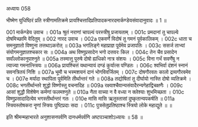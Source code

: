 अध्यायः 058

भीष्मेण युधिष्ठिरं प्रति स्त्रीणामतिक्रमे प्रायश्चित्तादिप्रतिपादकनारदमार्कण्डेयसंवादानुवादः ॥ 1 ॥
	
001	मार्कण्डेय उवाच ।
001a	श्रुतं नराणां चापल्यं परस्त्रीषु प्रजायताम् ।
001c	प्रमदानां तु चापल्ये दोषमिच्छामि वेदितुम् ॥
002	नारद उवाच ।
002a	एकवर्णे विदोषं तु गमनं पूर्वकालिकम् ।
002c	धाता च समनुज्ञातो विष्णुना तत्तथाऽकरोत् ॥
003a	भगलिङ्गे महाप्राज्ञ पूर्वमेव प्रजापतिः ।
003c	ससर्ज ताभ्यां संयोगमनुज्ञातश्चकार सः ॥
004a	अथ विष्णुप्रसादेन भगो दत्तवरः किल ।
004c	तेन चैव प्रसादेन सर्वांल्लोकानुपाश्नुते ॥
005a	तस्मात्तु पुरुषे दोषो ह्यधिको नात्र संशयः ।
005c	विना गर्भं सवर्णेषु न त्याज्या गमनात्स्त्रियः ॥
006a	प्रायश्चित्तं यथान्यायं दण्डं कुर्यात्स पण्डितः ।
006c	श्वभिर्वा दंशनं स्नानं सवनत्रितयं निशि ॥
007a	भूमौ च भस्मशयनं दानं भोगविवर्जितम् ।
007c	दोषगौरवतः कालो द्रव्यगौरवमेव च ।
007e	मर्यादा स्थापिता पूर्वमिति तीर्थान्तरं गते ॥
008a	तद्योषितां तु दीर्घायो नास्ति दोषो व्यतिक्रमे ।
008c	भगतीर्थान्तरे शुद्धो विष्णोस्तु वचनादिह ॥
009a	रक्ष्याश्चैवान्यसंवादैरन्यगेहाद्विचक्षणैः ।
009c	आसां शुद्धौ विशेषेण कर्मणां फलमश्नुते ॥
010a	नैता वाच्या न वै वध्या न क्लेश्याः शुभमिच्छता ।
010c	विष्णुप्रसादादित्येव भगस्तीर्थान्तरं गतः ।
010e	मासि मासि ऋतुस्तासां दुष्कृतान्यपकर्षति ॥
011a	स्त्रियस्तोषकरा नॄणां स्त्रियः पुष्टिप्रदाः सदा ।
011c	पुत्रसेतुप्रतिष्ठाश्च स्त्रियो लोके महाद्युते ॥ ॥

इति श्रीमन्महाभारते अनुशासनपर्वणि दानधर्मपर्वणि अष्टपञ्चाशोऽध्यायः ॥ 58 ॥
